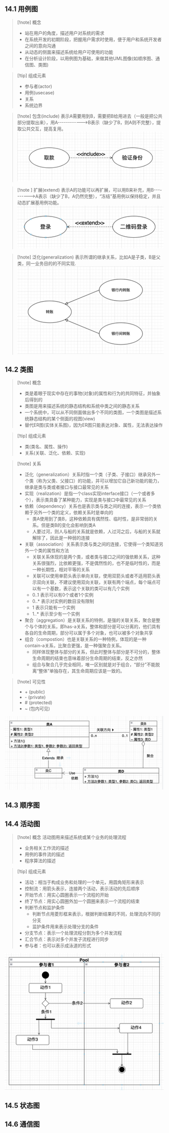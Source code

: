
## 14.1 用例图
>[!note] 概念
>- 站在用户的角度，描述用户对系统的需求
>- 在系统开发的初期阶段，把握用户需求时使用，便于用户和系统开发者之间的意向沟通
>- 从动态的侧面来描述系统给用户可使用的功能
>- 在分析设计阶段，以用例图为基础，来做其他UML图像(如顺序图、通信图、类图)

>[!tip] 组成元素
>- 参与者(actor)
>- 用例(usecase)
>- 关系
>- 系统边界

>[!note] 包含(include)
>表示A需要用到B，需要把B给用进去（一般是把公共部分提取出来），用A------------>B表示（缺少了B，则A则不完整），提取公共交互，提高复用。
>![](附件/包含.png)

>[!note ] 扩展(extend)
>表示A的功能可以再扩展，可以用B来补充，用B---------->A表示（缺少了B，A仍然完整），“冻结”基用例以保持稳定，并且动态扩展基用例功能。
>![](附件/扩展.png)

>[!note] 泛化(generalization)
>表示所谓的继承关系，比如A是子类，B是父类，同一业务目的的不同实现.
>![](附件/泛化.png)

## 14.2 类图
>[!note] 概念
> - 类是着眼于现实中存在的事物(对象)的属性和行为的共同特征，并抽象后得到的
> - 类图是用来描述系统的静态结构和系统中类之间的静态关系
> - 一个系统中，可以从不同侧面做出多个不同的类图，一个类图是描述系统静态结构的某个侧面的视图(view)
> - 替代ER图(实体关系图)，因为ER图只能表达对象、属性，无法表达操作

>[!tip] 组成元素
> - 类(类名、属性、操作)
> - 关系(关联、泛化、依赖、实现)

>[!note] 关系
> - 泛化（generalization）关系时指一个类（子类、子接口）继承另外一个类（称为父类、父接口）的功能，并可以增加它自己新功能的能力，继承是类与类或者接口与接口最常见的关系
> - 实现（realization）是指一个class实现interface接口（一个或者多个），表示类具备了某种能力，实现是类与接口中最常见的关系
> - 依赖（dependency）关系也是表示类与类之间的连接，表示一个类依赖于另外一个类的定义，依赖关系时是单向的
> 	- 类A使用到了类B，这种依赖具有偶然性、临时性，是非常弱的关系。但是类B的变化会影响到类A
> 	- 人要过河，则人与船的关系就是依赖，人过河之后，与船的关系就解除了，因此是一种弱的连接
> - 关联（association）关系表示类与类之间的连接，它使得一个类知道另外一个类的属性和方法
> 	- 关联关系体现的是两个类，或者类与接口之间的强依赖关系，这种关系很强烈，比依赖更强，不是偶然性的，也不是临时性的，而是一种长期性，相对平等的关系
> 	- 关联可以使用单箭头表示单向关联，使用双箭头或者不适用箭头表示双向关联，不建议使用双向关联，关联有两个端点，每个端点可以有一个基数，表示这个关联的类可以有几个实例
> 	- 0..1 表示可以有0个或者1个实例
> 	- 0..* 表示对实例的数目没有限制
> 	- 1    表示只能有一个实例
> 	- 1..* 表示至少有一个实例
> - 聚合（aggregation）是关联关系的特例，是强的关联关系，聚合是整个与个体的关系，即has-a关系，整体和部分是可以分离的，他们具有各自的生命周期，部分可以属于多个对象，也可以被多个对象共享
> - 组合（compostion）也是关联关系的一种特例，体现的是一种contain-a关系，比聚合更强，是一种强聚合关系。
> 	- 同样体现整体与部分的关系，但此时整体与部分是不可分的，整体生命周期的结束也意味着部分生命周期的结束，反之亦然
> 	- 组合与聚合几乎完全相同，唯一区别就是对于组合，“部分”不能脱离“整体”单独存在，其生命周期应该是一致的。

>[!note] 可见性
> - \+ (public)
> - \- (private)
> - \# (protected)
> - \~ (包内可见)

![](附件/类图.png)
## 14.3 顺序图
## 14.4 活动图
>[!note] 概念
>活动图用来描述系统或某个业务的处理流程
> - 业务相关工作流的描述
> - 用例的事件流的描述
> - 程序算法的描述

>[!tip] 组成元素
> - 活动：相当于构成业务和处理的一个单元，用圆角矩形来表示
> - 控制流：用箭头表示，连接两个活动，表示活动的先后顺序
> - 开始节点：用实心圆圈表示一个流程的开始
> - 终了节点：用实心圆圈外加一个圆圈来表示一个流程的结束
> - 判断节点和监护条件
> 	- 判断节点用菱形框来表示，根据判断结果的不同，处理流向不同的分支
> 	- 监护条件用来表示处理分支的条件
> - 分支节点：表示一个处理流程分割为多个并发流程
> - 汇合节点：表示对多个并发子流程进行同步
> - 参与者：也可以表示成泳道的形式

![](附件/活动图.png)

## 14.5 状态图
## 14.6 通信图